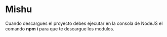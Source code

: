 # Mishu
Cuando descargues el proyecto debes ejecutar en la consola de NodeJS el comando **npm i** para que te descargue los modulos.
